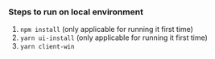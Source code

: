 ### Steps to run on local environment
1. `npm install` (only applicable for running it first time)
2. `yarn ui-install` (only applicable for running it first time)
3. `yarn client-win`